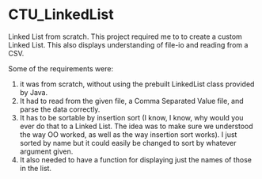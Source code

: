 # CTU_LinkedList
Linked List from scratch. This project required me to to create a custom Linked List. 
This also displays understanding of file-io and reading from a CSV. 

Some of the requirements were: 
1)	it was from scratch, without using the prebuilt LinkedList class provided by Java.
2)	It had to read from the given file, a Comma Separated Value file, and parse the data correctly.
3)	It has to be sortable by insertion sort (I know, I know, why would you ever do that to a Linked List. The idea was to make sure we understood the way OO worked, as well as the way insertion sort works). I just sorted by name but it could easily be changed to sort by whatever argument given. 
4)	It also needed to have a function for displaying just the names of those in the list. 
